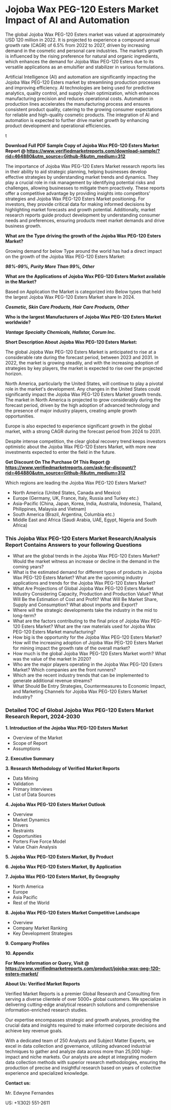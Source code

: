<meta name="title" content="Global Jojoba Wax PEG-120 Esters Market Impact of AI and Automation"><meta name="description" content="The global Jojoba Wax PEG-120 Esters market was valued at approximately USD 120 million in 2022. It is projected to experience a compound annual growth rate (CAGR) of "><meta name="title" content="Jojoba Wax PEG-120 Esters Market Size, Share, Scope, Trends, Growth, Opportunities, Analysis, Forecast"><h1>Jojoba Wax PEG-120 Esters Market Impact of AI and Automation</h1><p>The global Jojoba Wax PEG-120 Esters market was valued at approximately USD 120 million in 2022. It is projected to experience a compound annual growth rate (CAGR) of 6.5% from 2022 to 2027, driven by increasing demand in the cosmetic and personal care industries. The market’s growth is influenced by the rising preference for natural and organic ingredients, which enhances the demand for Jojoba Wax PEG-120 Esters due to its versatile applications as an emulsifier and stabilizer in various formulations.</p><p>Artificial Intelligence (AI) and automation are significantly impacting the Jojoba Wax PEG-120 Esters market by streamlining production processes and improving efficiency. AI technologies are being used for predictive analytics, quality control, and supply chain optimization, which enhances manufacturing precision and reduces operational costs. Automation in production lines accelerates the manufacturing process and ensures consistent product quality, catering to the growing consumer expectations for reliable and high-quality cosmetic products. The integration of AI and automation is expected to further drive market growth by enhancing product development and operational efficiencies.</p>t</p><p id="" class=""><strong>Download Full PDF Sample Copy of Jojoba Wax PEG-120 Esters Market Report @ <a href="https://www.verifiedmarketreports.com/download-sample/?rid=464880&utm_source=Github-R&utm_medium=312" target="_blank">https://www.verifiedmarketreports.com/download-sample/?rid=464880&utm_source=Github-R&utm_medium=312</a></strong></p><p>The importance of&nbsp;Jojoba Wax PEG-120 Esters Market research reports lies in their ability to aid strategic planning, helping businesses develop effective strategies by understanding market trends and dynamics. They play a crucial role in risk management by identifying potential risks and challenges, allowing businesses to mitigate them proactively. These reports offer a competitive advantage by providing insights into competitors' strategies and Jojoba Wax PEG-120 Esters Market positioning. For investors, they provide critical data for making informed decisions by highlighting market forecasts and growth potential. Additionally, market research reports guide product development by understanding consumer needs and preferences, ensuring products meet market demands and drive business growth.</p><p><strong>What are the&nbsp;Type driving the growth of the Jojoba Wax PEG-120 Esters Market?</strong></p><p id="" class="">Growing demand for below Type around the world has had a direct impact on the growth of the Jojoba Wax PEG-120 Esters Market:</p><em><strong>98%-99%, Purity More Than 99%, Other</strong></em></p><strong>What are the&nbsp;Applications&nbsp;of Jojoba Wax PEG-120 Esters Market available in the Market?</strong></p><p id="" class="">Based on Application the Market is categorized into Below types that held the largest Jojoba Wax PEG-120 Esters Market share In 2024.</p><em><strong>Cosmetic, Skin Care Products, Hair Care Products, Other</strong></em></p><strong>Who is the largest Manufacturers of Jojoba Wax PEG-120 Esters Market worldwide?</strong></p><p><em><strong>Vantage Specialty Chemicals, Hallstar, Corum Inc.</strong></em></p><p id="" class=""><strong>Short Description About Jojoba Wax PEG-120 Esters Market:</strong></p><p>The global Jojoba Wax PEG-120 Esters Market is anticipated to rise at a considerable rate during the forecast period, between 2023 and 2031. In 2022, the market is growing steadily, and with the increasing adoption of strategies by key players, the market is expected to rise over the projected horizon.</p><p>North America, particularly the United States, will continue to play a pivotal role in the market's development. Any changes in the United States could significantly impact the Jojoba Wax PEG-120 Esters Market growth trends. The market in North America is projected to grow considerably during the forecast period, driven by the high adoption of advanced technology and the presence of major industry players, creating ample growth opportunities.</p><p>Europe is also expected to experience significant growth in the global market, with a strong CAGR during the forecast period from 2024 to 2031.</p><p>Despite intense competition, the clear global recovery trend keeps investors optimistic about the Jojoba Wax PEG-120 Esters Market, with more new investments expected to enter the field in the future.</p><p id="" class=""><strong>Get Discount On The Purchase Of This Report @ <a href="https://www.verifiedmarketreports.com/ask-for-discount/?rid=464880&utm_source=Github-R&utm_medium=312" target="_blank">https://www.verifiedmarketreports.com/ask-for-discount/?rid=464880&utm_source=Github-R&utm_medium=312</a></strong></p>Which regions are leading the Jojoba Wax PEG-120 Esters Market?</p><ul><li>North America (United States, Canada and Mexico)</li><li>Europe (Germany, UK, France, Italy, Russia and Turkey etc.)</li><li>Asia-Pacific (China, Japan, Korea, India, Australia, Indonesia, Thailand, Philippines, Malaysia and Vietnam)</li><li>South America (Brazil, Argentina, Columbia etc.)</li><li>Middle East and Africa (Saudi Arabia, UAE, Egypt, Nigeria and South Africa)</li></ul><h3 id="" class="">This Jojoba Wax PEG-120 Esters Market Research/Analysis Report Contains Answers to your following Questions</h3><ul><li>What are the global trends in the Jojoba Wax PEG-120 Esters Market? Would the market witness an increase or decline in the demand in the coming years?</li><li>What is the estimated demand for different types of products in Jojoba Wax PEG-120 Esters Market? What are the upcoming industry applications and trends for the Jojoba Wax PEG-120 Esters Market?</li><li>What Are Projections of Global Jojoba Wax PEG-120 Esters Market Industry Considering Capacity, Production and Production Value? What Will Be the Estimation of Cost and Profit? What Will Be Market Share, Supply and Consumption? What about imports and Export?</li><li>Where will the strategic developments take the industry in the mid to long-term?</li><li>What are the factors contributing to the final price of Jojoba Wax PEG-120 Esters Market? What are the raw materials used for Jojoba Wax PEG-120 Esters Market manufacturing?</li><li>How big is the opportunity for the Jojoba Wax PEG-120 Esters Market? How will the increasing adoption of Jojoba Wax PEG-120 Esters Market for mining impact the growth rate of the overall market?</li><li>How much is the global Jojoba Wax PEG-120 Esters Market worth? What was the value of the market In 2020?</li><li>Who are the major players operating in the Jojoba Wax PEG-120 Esters Market? Which companies are the front runners?</li><li>Which are the recent industry trends that can be implemented to generate additional revenue streams?</li><li>What Should Be Entry Strategies, Countermeasures to Economic Impact, and Marketing Channels for Jojoba Wax PEG-120 Esters Market Industry?</li></ul><h3 id="" class="">Detailed TOC of Global Jojoba Wax PEG-120 Esters Market Research Report, 2024-2030</h3><p id="" class=""><strong>1. Introduction of the Jojoba Wax PEG-120 Esters Market</strong></p><ul><li>Overview of the Market</li><li>Scope of Report</li><li>Assumptions</li></ul><p id="" class=""><strong>2. Executive Summary</strong></p><p id="" class=""><strong>3. Research Methodology of Verified Market Reports</strong></p><ul><li>Data Mining</li><li>Validation</li><li>Primary Interviews</li><li>List of Data Sources</li></ul><p id="" class=""><strong>4. Jojoba Wax PEG-120 Esters Market Outlook</strong></p><ul><li>Overview</li><li>Market Dynamics</li><li>Drivers</li><li>Restraints</li><li>Opportunities</li><li>Porters Five Force Model</li><li>Value Chain Analysis</li></ul><p id="" class=""><strong>5. Jojoba Wax PEG-120 Esters Market, By Product</strong></p><p id="" class=""><strong>6. Jojoba Wax PEG-120 Esters Market, By Application</strong></p><p id="" class=""><strong>7. Jojoba Wax PEG-120 Esters Market, By Geography</strong></p><ul><li>North America</li><li>Europe</li><li>Asia Pacific</li><li>Rest of the World</li></ul><p id="" class=""><strong>8. Jojoba Wax PEG-120 Esters Market Competitive Landscape</strong></p><ul><li>Overview</li><li>Company Market Ranking</li><li>Key Development Strategies</li></ul><p id="" class=""><strong>9. Company Profiles</strong></p><p id="" class=""><strong>10. Appendix</strong></p><p id="" class=""><strong>For More Information or Query, Visit @ <a href="https://www.verifiedmarketreports.com/product/jojoba-wax-peg-120-esters-market/" target="_blank">https://www.verifiedmarketreports.com/product/jojoba-wax-peg-120-esters-market/</a></strong></p><p id="" class=""><strong>About Us: Verified Market Reports</strong></p><p id="" class="">Verified Market Reports is a premier Global Research and Consulting firm serving a diverse clientele of over 5000+ global customers. We specialize in delivering cutting-edge analytical research solutions and comprehensive information-enriched research studies.</p><p id="" class="">Our expertise encompasses strategic and growth analyses, providing the crucial data and insights required to make informed corporate decisions and achieve key revenue goals.</p><p id="" class="">With a dedicated team of 250 Analysts and Subject Matter Experts, we excel in data collection and governance, utilizing advanced industrial techniques to gather and analyze data across more than 25,000 high-impact and niche markets. Our analysts are adept at integrating modern data collection methods with superior research methodologies, ensuring the production of precise and insightful research based on years of collective experience and specialized knowledge.</p><p id="" class=""><strong>Contact us:</strong></p><p id="" class="">Mr. Edwyne Fernandes</p><p id="" class="">US: +1(302) 551-2611</p>
